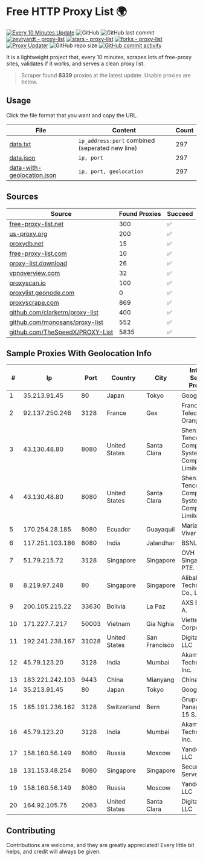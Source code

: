 
# Free HTTP Proxy List 🌍

[![Every 10 Minutes Update](https://github.com/mertguvencli/http-proxy-list/actions/workflows/main.yml/badge.svg?branch=main)](https://github.com/mertguvencli/http-proxy-list/actions/workflows/main.yml)
![GitHub](https://img.shields.io/github/license/mertguvencli/http-proxy-list)
![GitHub last commit](https://img.shields.io/github/last-commit/mertguvencli/http-proxy-list)
[![zevtyardt - proxy-list](https://img.shields.io/static/v1?label=zevtyardt&message=proxy-list&color=blue&logo=github)](https://github.com/zevtyardt/proxy-list "Go to GitHub repo")
[![stars - proxy-list](https://img.shields.io/github/stars/zevtyardt/proxy-list?style=social)](https://github.com/zevtyardt/proxy-list)
[![forks - proxy-list](https://img.shields.io/github/forks/zevtyardt/proxy-list?style=social)](https://github.com/zevtyardt/proxy-list)
[![Proxy Updater](https://github.com/zevtyardt/proxy-list/workflows/Proxy%20Updater/badge.svg)](https://github.com/zevtyardt/proxy-list/actions?query=workflow:"Proxy+Updater")
![GitHub repo size](https://img.shields.io/github/repo-size/zevtyardt/proxy-list)
[![GitHub commit activity](https://img.shields.io/github/commit-activity/m/zevtyardt/proxy-list?logo=commits)](https://github.com/zevtyardt/proxy-list/commits/main)

It is a lightweight project that, every 10 minutes, scrapes lots of free-proxy sites, validates if it works, and serves a clean proxy list.

> Scraper found **8339** proxies at the latest update. Usable proxies are below.

## Usage

Click the file format that you want and copy the URL.

|File|Content|Count|
|----|-------|-----|
|[data.txt](https://raw.githubusercontent.com/mertguvencli/http-proxy-list/main/proxy-list/data.txt)|`ip_address:port` combined (seperated new line)|297|
|[data.json](https://raw.githubusercontent.com/mertguvencli/http-proxy-list/main/proxy-list/data.json)|`ip, port`|297|
|[data-with-geolocation.json](https://raw.githubusercontent.com/mertguvencli/http-proxy-list/main/proxy-list/data-with-geolocation.json)|`ip, port, geolocation`|297|

## Sources

|Source|Found Proxies|Succeed|
|------|-------------|-------|
|[free-proxy-list.net](https://free-proxy-list.net)|300|✅|
|[us-proxy.org](https://www.us-proxy.org)|200|✅|
|[proxydb.net](http://proxydb.net)|15|✅|
|[free-proxy-list.com](https://free-proxy-list.com/?page=&port=&type%5B%5D=http&type%5B%5D=https&up_time=0&search=Search)|10|✅|
|[proxy-list.download](https://www.proxy-list.download/HTTP)|26|✅|
|[vpnoverview.com](https://vpnoverview.com/privacy/anonymous-browsing/free-proxy-servers)|32|✅|
|[proxyscan.io](https://www.proxyscan.io)|100|✅|
|[proxylist.geonode.com](https://proxylist.geonode.com/api/proxy-list?limit=300&page=1&sort_by=lastChecked&sort_type=desc&protocols=http,https)|0|✅|
|[proxyscrape.com](https://api.proxyscrape.com/v2/?request=displayproxies&protocol=http&timeout=10000&country=all&ssl=all&anonymity=all)|869|✅|
|[github.com/clarketm/proxy-list](https://raw.githubusercontent.com/clarketm/proxy-list/master/proxy-list-raw.txt)|400|✅|
|[github.com/monosans/proxy-list](https://raw.githubusercontent.com/monosans/proxy-list/main/proxies/http.txt)|552|✅|
|[github.com/TheSpeedX/PROXY-List](https://raw.githubusercontent.com/TheSpeedX/PROXY-List/master/http.txt)|5835|✅|


## Sample Proxies With Geolocation Info

|#|Ip|Port|Country|City|Internet Service Provider|
|-|--|----|-------|----|-------------------------|
|1|35.213.91.45|80|Japan|Tokyo|Google LLC|
|2|92.137.250.246|3128|France|Gex|France Telecom Orange|
|3|43.130.48.80|8080|United States|Santa Clara|Shenzhen Tencent Computer Systems Company Limited|
|4|43.130.48.80|8080|United States|Santa Clara|Shenzhen Tencent Computer Systems Company Limited|
|5|170.254.28.185|8080|Ecuador|Guayaquil|María Teresa Vivar|
|6|117.251.103.186|8080|India|Jalandhar|BSNL Internet|
|7|51.79.215.72|3128|Singapore|Singapore|OVH Singapore PTE. LTD|
|8|8.219.97.248|80|Singapore|Singapore|Alibaba (US) Technology Co., Ltd.|
|9|200.105.215.22|33630|Bolivia|La Paz|AXS Bolivia S. A.|
|10|171.227.7.217|50003|Vietnam|Gia Nghia|Viettel Corporation|
|11|192.241.238.167|31028|United States|San Francisco|DigitalOcean, LLC|
|12|45.79.123.20|3128|India|Mumbai|Akamai Technologies, Inc.|
|13|183.221.242.103|9443|China|Mianyang|China Mobile|
|14|35.213.91.45|80|Japan|Tokyo|Google LLC|
|15|185.191.236.162|3128|Switzerland|Bern|Grupo Panaglobal 15 S.A|
|16|45.79.123.20|3128|India|Mumbai|Akamai Technologies, Inc.|
|17|158.160.56.149|8080|Russia|Moscow|Yandex.Cloud LLC|
|18|131.153.48.254|8080|Singapore|Singapore|Secured Servers LLC|
|19|158.160.56.149|8080|Russia|Moscow|Yandex.Cloud LLC|
|20|164.92.105.75|2083|United States|Santa Clara|DigitalOcean, LLC|



## Contributing

Contributions are welcome, and they are greatly appreciated! Every
little bit helps, and credit will always be given.

